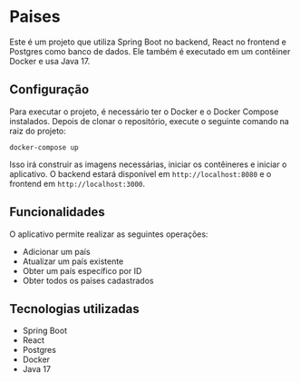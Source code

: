 # Paises

Este é um projeto que utiliza Spring Boot no backend, React no frontend e Postgres como banco de dados. Ele também é executado em um contêiner Docker e usa Java 17.

## Configuração

Para executar o projeto, é necessário ter o Docker e o Docker Compose instalados. Depois de clonar o repositório, execute o seguinte comando na raiz do projeto:

```
docker-compose up
```


Isso irá construir as imagens necessárias, iniciar os contêineres e iniciar o aplicativo. O backend estará disponível em `http://localhost:8080` e o frontend em `http://localhost:3000`.

## Funcionalidades

O aplicativo permite realizar as seguintes operações:

- Adicionar um país
- Atualizar um país existente
- Obter um país específico por ID
- Obter todos os países cadastrados

## Tecnologias utilizadas

- Spring Boot
- React
- Postgres
- Docker
- Java 17
